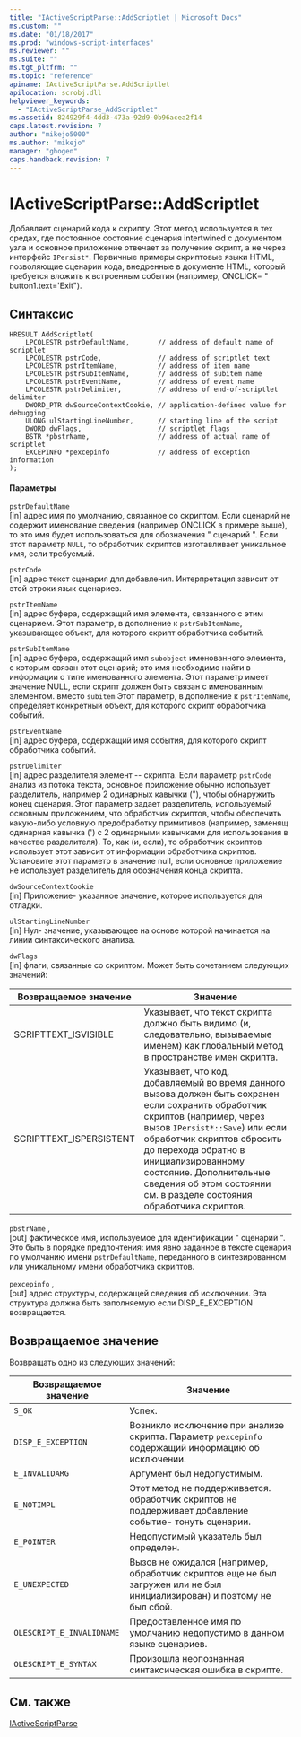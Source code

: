 ```yaml
---
title: "IActiveScriptParse::AddScriptlet | Microsoft Docs"
ms.custom: ""
ms.date: "01/18/2017"
ms.prod: "windows-script-interfaces"
ms.reviewer: ""
ms.suite: ""
ms.tgt_pltfrm: ""
ms.topic: "reference"
apiname: IActiveScriptParse.AddScriptlet
apilocation: scrobj.dll
helpviewer_keywords: 
  - "IActiveScriptParse_AddScriptlet"
ms.assetid: 824929f4-4dd3-473a-92d9-0b96acea2f14
caps.latest.revision: 7
author: "mikejo5000"
ms.author: "mikejo"
manager: "ghogen"
caps.handback.revision: 7
---
```

# IActiveScriptParse::AddScriptlet
Добавляет сценарий кода к скрипту.  Этот метод используется в тех средах, где постоянное состояние сценария intertwined с документом узла и основное приложение отвечает за получение скрипт, а не через интерфейс `IPersist*`.  Первичные примеры скриптовые языки HTML, позволяющие сценарии кода, внедренные в документе HTML, который требуется вложить к встроенным события \(например, ONCLICK\= " button1.text\='Exit"\).  
  
## Синтаксис  
  
```  
HRESULT AddScriptlet(  
    LPCOLESTR pstrDefaultName,       // address of default name of scriptlet  
    LPCOLESTR pstrCode,              // address of scriptlet text  
    LPCOLESTR pstrItemName,          // address of item name  
    LPCOLESTR pstrSubItemName,       // address of subitem name  
    LPCOLESTR pstrEventName,         // address of event name  
    LPCOLESTR pstrDelimiter,         // address of end-of-scriptlet delimiter  
    DWORD_PTR dwSourceContextCookie, // application-defined value for debugging  
    ULONG ulStartingLineNumber,      // starting line of the script  
    DWORD dwFlags,                   // scriptlet flags  
    BSTR *pbstrName,                 // address of actual name of scriptlet  
    EXCEPINFO *pexcepinfo            // address of exception information  
);  
```  
  
#### Параметры  
 `pstrDefaultName`  
 \[in\] адрес имя по умолчанию, связанное со скриптом.  Если сценарий не содержит именование сведения \(например ONCLICK в примере выше\), то это имя будет использоваться для обозначения " сценарий ".  Если этот параметр `NULL`, то обработчик скриптов изготавливает уникальное имя, если требуемый.  
  
 `pstrCode`  
 \[in\] адрес текст сценария для добавления.  Интерпретация зависит от этой строки язык сценариев.  
  
 `pstrItemName`  
 \[in\] адрес буфера, содержащий имя элемента, связанного с этим сценарием.  Этот параметр, в дополнение к `pstrSubItemName`, указывающее объект, для которого скрипт обработчика событий.  
  
 `pstrSubItemName`  
 \[in\] адрес буфера, содержащий имя `subobject` именованного элемента, с которым связан этот сценарий; это имя необходимо найти в информации о типе именованного элемента.  Этот параметр имеет значение NULL, если скрипт должен быть связан с именованным элементом. вместо `subitem` Этот параметр, в дополнение к `pstrItemName`, определяет конкретный объект, для которого скрипт обработчика событий.  
  
 `pstrEventName`  
 \[in\] адрес буфера, содержащий имя события, для которого скрипт обработчика событий.  
  
 `pstrDelimiter`  
 \[in\] адрес разделителя элемент \-\- скрипта.  Если параметр `pstrCode` анализ из потока текста, основное приложение обычно использует разделитель, например 2 одинарных кавычки \("\), чтобы обнаружить конец сценария.  Этот параметр задает разделитель, используемый основным приложением, что обработчик скриптов, чтобы обеспечить какую\-либо условную предобработку примитивов \(например, заменящ одинарная кавычка \('\) с 2 одинарными кавычками для использования в качестве разделителя\).  То, как \(и, если\), то обработчик скриптов использует этот зависит от информации обработчика скриптов.  Установите этот параметр в значение null, если основное приложение не использует разделитель для обозначения конца скрипта.  
  
 `dwSourceContextCookie`  
 \[in\] Приложение\- указанное значение, которое используется для отладки.  
  
 `ulStartingLineNumber`  
 \[in\] Нул\- значение, указывающее на основе которой начинается на линии синтаксического анализа.  
  
 `dwFlags`  
 \[in\] флаги, связанные со скриптом.  Может быть сочетанием следующих значений:  
  
|Возвращаемое значение|Значение|  
|---------------------------|--------------|  
|SCRIPTTEXT\_ISVISIBLE|Указывает, что текст скрипта должно быть видимо \(и, следовательно, вызываемые именем\) как глобальный метод в пространстве имен скрипта.|  
|SCRIPTTEXT\_ISPERSISTENT|Указывает, что код, добавляемый во время данного вызова должен быть сохранен если сохранить обработчик скриптов \(например, через вызов `IPersist*::Save`\) или если обработчик скриптов сбросить до перехода обратно в инициализированному состояние.  Дополнительные сведения об этом состоянии см. в разделе состояния обработчика скриптов.|  
  
 `pbstrName` ,  
 \[out\] фактическое имя, используемое для идентификации " сценарий ".  Это быть в порядке предпочтения: имя явно заданное в тексте сценария по умолчанию имени `pstrDefaultName`, переданного в синтезированном или уникальному имени обработчика скриптов.  
  
 `pexcepinfo` ,  
 \[out\] адрес структуры, содержащей сведения об исключении.  Эта структура должна быть заполняемую если DISP\_E\_EXCEPTION возвращается.  
  
## Возвращаемое значение  
 Возвращать одно из следующих значений:  
  
|Возвращаемое значение|Значение|  
|---------------------------|--------------|  
|`S_OK`|Успех.|  
|`DISP_E_EXCEPTION`|Возникло исключение при анализе скрипта.  Параметр `pexcepinfo` содержащий информацию об исключении.|  
|`E_INVALIDARG`|Аргумент был недопустимым.|  
|`E_NOTIMPL`|Этот метод не поддерживается. обработчик скриптов не поддерживает добавление событие\- тонуть сценарии.|  
|`E_POINTER`|Недопустимый указатель был определен.|  
|`E_UNEXPECTED`|Вызов не ожидался \(например, обработчик скриптов еще не был загружен или не был инициализирован\) и поэтому не был сбой.|  
|`OLESCRIPT_E_INVALIDNAME`|Предоставленное имя по умолчанию недопустимо в данном языке сценариев.|  
|`OLESCRIPT_E_SYNTAX`|Произошла неопознанная синтаксическая ошибка в скрипте.|  
  
## См. также  
 [IActiveScriptParse](../../winscript/reference/iactivescriptparse.md)